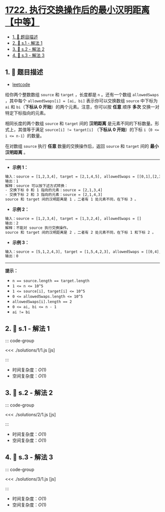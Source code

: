 # [1722. 执行交换操作后的最小汉明距离【中等】](https://github.com/tnotesjs/TNotes.leetcode/tree/main/notes/1722.%20%E6%89%A7%E8%A1%8C%E4%BA%A4%E6%8D%A2%E6%93%8D%E4%BD%9C%E5%90%8E%E7%9A%84%E6%9C%80%E5%B0%8F%E6%B1%89%E6%98%8E%E8%B7%9D%E7%A6%BB%E3%80%90%E4%B8%AD%E7%AD%89%E3%80%91)

<!-- region:toc -->

- [1. 📝 题目描述](#1--题目描述)
- [2. 🎯 s.1 - 解法 1](#2--s1---解法-1)
- [3. 🎯 s.2 - 解法 2](#3--s2---解法-2)
- [4. 🎯 s.3 - 解法 3](#4--s3---解法-3)

<!-- endregion:toc -->

## 1. 📝 题目描述

- [leetcode](https://leetcode.cn/problems/minimize-hamming-distance-after-swap-operations/)

给你两个整数数组 `source` 和 `target` ，长度都是 `n` 。还有一个数组 `allowedSwaps` ，其中每个 `allowedSwaps[i] = [ai, bi]` 表示你可以交换数组 `source` 中下标为 `ai` 和 `bi`（**下标从 0 开始**）的两个元素。注意，你可以按 **任意** 顺序 **多次** 交换一对特定下标指向的元素。

相同长度的两个数组 `source` 和 `target` 间的 **汉明距离** 是元素不同的下标数量。形式上，其值等于满足 `source[i] != target[i]` （**下标从 0 开始**）的下标 `i`（`0 <= i <= n-1`）的数量。

在对数组 `source` 执行 **任意** 数量的交换操作后，返回 `source` 和 `target` 间的 **最小汉明距离** 。

---

- **示例 1：**

```txt
输入：source = [1,2,3,4], target = [2,1,4,5], allowedSwaps = [[0,1],[2,3]]
输出：1
解释：source 可以按下述方式转换：
- 交换下标 0 和 1 指向的元素：source = [2,1,3,4]
- 交换下标 2 和 3 指向的元素：source = [2,1,4,3]
source 和 target 间的汉明距离是 1 ，二者有 1 处元素不同，在下标 3 。
```

- **示例 2：**

```txt
输入：source = [1,2,3,4], target = [1,3,2,4], allowedSwaps = []
输出：2
解释：不能对 source 执行交换操作。
source 和 target 间的汉明距离是 2 ，二者有 2 处元素不同，在下标 1 和下标 2 。
```

- **示例 3：**

```txt
输入：source = [5,1,2,4,3], target = [1,5,4,2,3], allowedSwaps = [[0,4],[4,2],[1,3],[1,4]]
输出：0
```

---

**提示：**

- `n == source.length == target.length`
- `1 <= n <= 10^5`
- `1 <= source[i], target[i] <= 10^5`
- `0 <= allowedSwaps.length <= 10^5`
- `allowedSwaps[i].length == 2`
- `0 <= ai, bi <= n - 1`
- `ai != bi`

## 2. 🎯 s.1 - 解法 1

::: code-group

<<< ./solutions/1/1.js [js]

:::

- 时间复杂度：$O(1)$
- 空间复杂度：$O(1)$

## 3. 🎯 s.2 - 解法 2

::: code-group

<<< ./solutions/2/1.js [js]

:::

- 时间复杂度：$O(1)$
- 空间复杂度：$O(1)$

## 4. 🎯 s.3 - 解法 3

::: code-group

<<< ./solutions/3/1.js [js]

:::

- 时间复杂度：$O(1)$
- 空间复杂度：$O(1)$
